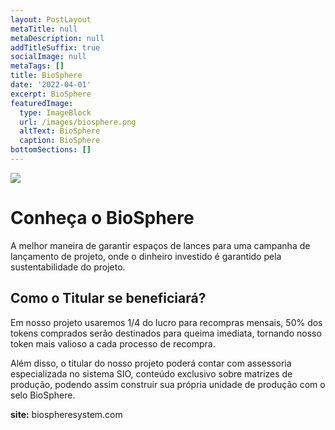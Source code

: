 ```yaml
---
layout: PostLayout
metaTitle: null
metaDescription: null
addTitleSuffix: true
socialImage: null
metaTags: []
title: BioSphere
date: '2022-04-01'
excerpt: BioSphere
featuredImage:
  type: ImageBlock
  url: /images/biosphere.png
  altText: BioSphere
  caption: BioSphere
bottomSections: []
---
```

![](/images/cover%20biosphere.png)

# Conheça o BioSphere

A melhor maneira de garantir espaços de lances para uma campanha de lançamento de projeto, onde o dinheiro investido é garantido pela sustentabilidade do projeto.

## Como o Titular se beneficiará?

Em nosso projeto usaremos 1/4 do lucro para recompras mensais, 50% dos tokens comprados serão destinados para queima imediata, tornando nosso token mais valioso a cada processo de recompra.

Além disso, o titular do nosso projeto poderá contar com assessoria especializada no sistema SIO, conteúdo exclusivo sobre matrizes de produção, podendo assim construir sua própria unidade de produção com o selo BioSphere.

**site:** biospheresystem.com
